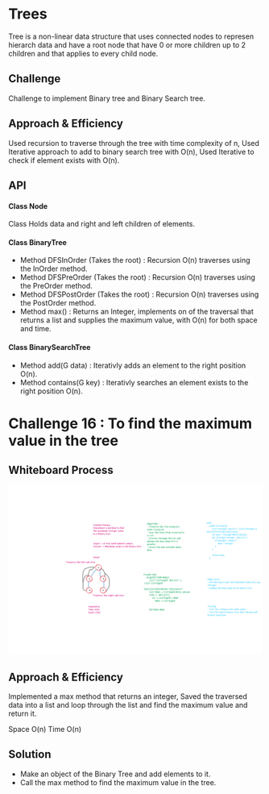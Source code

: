 # Trees
Tree is a non-linear data structure that uses connected nodes to represen hierarch data
and have a root node that have 0 or more children up to 2 children and that applies to every child node.

## Challenge
Challenge to implement Binary tree and Binary Search tree.

## Approach & Efficiency
Used recursion to traverse through the tree with time complexity of n,
Used Iterative approach to add to binary search tree with O(n),
Used Iterative to check if element exists with O(n).

## API
#### Class Node
Class Holds data and right and left children of elements.
#### Class BinaryTree
- Method DFSInOrder (Takes the root) : Recursion O(n) traverses using the InOrder method.
- Method DFSPreOrder (Takes the root) : Recursion O(n) traverses using the PreOrder method.
- Method DFSPostOrder (Takes the root) : Recursion O(n) traverses using the PostOrder method.
- Method max() : Returns an Integer, implements on of the traversal that returns a list and supplies the maximum value,
with O(n) for both space and time.

#### Class BinarySearchTree
- Method add(G data) : Iterativly adds an element to the right position O(n).
- Method contains(G key) : Iterativly searches an element exists to the right position O(n).



# Challenge 16 : To find the maximum value in the tree 

## Whiteboard Process
![solution](solution.png)


## Approach & Efficiency
Implemented a max method that returns an integer, Saved the traversed data into a list and loop through the list and find 
the maximum value and return it.

Space O(n)
Time O(n)

## Solution
- Make an object of the Binary Tree and add elements to it.
- Call the max method to find the maximum value in the tree.
